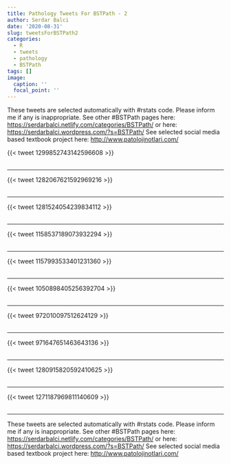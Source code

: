 ```yaml
---
title: Pathology Tweets For BSTPath - 2
author: Serdar Balci
date: '2020-08-31'
slug: tweetsForBSTPath2
categories:
  - R
  - tweets
  - pathology
  - BSTPath
tags: []
image:
  caption: ''
  focal_point: ''
---
```



These tweets are selected automatically with #rstats code. Please inform me if any is inappropriate.
See other #BSTPath pages here: https://serdarbalci.netlify.com/categories/BSTPath/  or here: https://serdarbalci.wordpress.com/?s=BSTPath/ 
See selected social media based textbook project here: http://www.patolojinotlari.com/

{{< tweet 1299852743142596608 >}}
<br>
<br>
<hr>
{{< tweet 1282067621592969216 >}}
<br>
<br>
<hr>
{{< tweet 1281524054239834112 >}}
<br>
<br>
<hr>
{{< tweet 1158537189073932294 >}}
<br>
<br>
<hr>
{{< tweet 1157993533401231360 >}}
<br>
<br>
<hr>
{{< tweet 1050898405256392704 >}}
<br>
<br>
<hr>
{{< tweet 972010097512624129 >}}
<br>
<br>
<hr>
{{< tweet 971647651463643136 >}}
<br>
<br>
<hr>
{{< tweet 1280915820592410625 >}}
<br>
<br>
<hr>
{{< tweet 1271187969811140609 >}}
<br>
<br>
<hr>


These tweets are selected automatically with #rstats code. Please inform me if any is inappropriate.
See other #BSTPath pages here: https://serdarbalci.netlify.com/categories/BSTPath/  or here: https://serdarbalci.wordpress.com/?s=BSTPath/ 
See selected social media based textbook project here: http://www.patolojinotlari.com/
